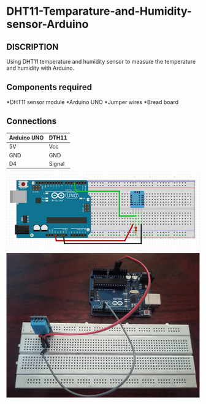 # DHT11-Temparature-and-Humidity-sensor-Arduino 


## DISCRIPTION 
Using DHT11 temperature and humidity sensor to measure the temperature and humidity with Arduino. 

## Components required  
*DHT11 sensor module 
*Arduino UNO 
*Jumper wires 
*Bread board 

## Connections 
Arduino UNO |  DTH11 
-----------|------------- 
5V     |    Vcc 
GND    |    GND 
D4     |    Signal 

![DHT11 Arduino connections.png](https://github.com/akashsjjan/DHT11-Temparature-and-Humidity-sensor-Arduino/blob/main/DHT11%20Arduino%20connections.png)

![DHT11 arduino circuit.jpg](https://github.com/akashsjjan/DHT11-Temparature-and-Humidity-sensor-Arduino/blob/main/DHT11%20arduino%20circuit.jpg)
